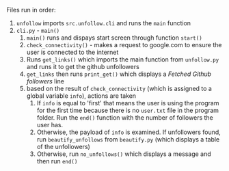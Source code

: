 Files run in order:

1. `unfollow` imports `src.unfollow.cli` and runs the `main` function
2. `cli.py` - `main()`
    1.  `main()` runs and dispays start screen through function `start()`
    2. `check_connectivity()` - makes a request to google.com to ensure the user is connected to the internet
    3. Runs `get_links()` which imports the main function from `unfollow.py` and runs it to get the github unfollowers
    4. `get_links` then runs `print_get()` which displays a *Fetched Github followers* line
    5. based on the result of `check_connectivity` (which is assigned to a global variable `info`), actions are taken
       1. If `info` is equal to 'first' that means the user is using the program for the first time because there is no `user.txt` file in the program folder. Run the `end()` function with the number of followers the user has.
       2. Otherwise, the payload of `info` is examined. If unfollowers found, run `beautify_unfollows` from `beautify.py` (which displays a table of the unfollowers)
       3. Otherwise, run `no_unfollows()` which displays a message and then run `end()`

